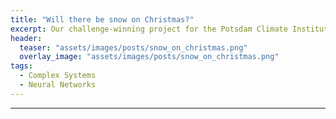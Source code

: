 ```yaml
---
title: "Will there be snow on Christmas?"
excerpt: Our challenge-winning project for the Potsdam Climate Institute's 2021 "AI for Climate" Hackathon.
header:
  teaser: "assets/images/posts/snow_on_christmas.png"
  overlay_image: "assets/images/posts/snow_on_christmas.png"
tags:
  - Complex Systems
  - Neural Networks
---
```


___

<style>
iframe{height:11220px !important;}
</style>

<script src="https://gist.github.com/DiGyt/c550f0f774a027740fb88945df3ad973.js"></script>
